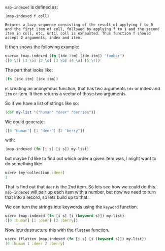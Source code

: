 `map-indexed` is defined as:

```
(map-indexed f coll)

Returns a lazy sequence consisting of the result of applying f to 0
and the first item of coll, followed by applying f to 1 and the second
item in coll, etc, until coll is exhausted. Thus function f should
accept 2 arguments, index and item.
```

It then shows the following example:

```clojure
user=> (map-indexed (fn [idx itm] [idx itm]) "foobar")
([0 \f] [1 \o] [2 \o] [3 \b] [4 \a] [5 \r])
```

The part that looks like:

```clojure
(fn [idx itm] [idx itm])
```

is creating an anonymous function, that has two arguments `idx` or
index and `itm` or item.  It then returns a vector of those two
arguments. 

So if we have a list of strings like so:

```clojure
(def my-list '("human" "deer" "berries"))
```

We could generate:

```clojure
([0 "human"] [1 "deer"] [2 "berry"])
```

with:

```clojure
(map-indexed (fn [i s] [i s]) my-list)
```

but maybe I'd like to find out which order a given item was, I might
want to do something like:

```clojure
user> (my-collection :deer)
1
```

That is find out that `deer` is the 2nd item.  So lets see how we
could do this.  `map-indexed` will pair up each item with a number,
but now we need to turn that into a record, so lets build up to that. 

We can turn the strings into keywords using the `keyword` function.

```clojure
user> (map-indexed (fn [i s] [i (keyword s)]) my-list)
([0 :human] [1 :deer] [2 :berry])
```

Now lets destructure this with the `flatten` function.

```clojure
user> (flatten (map-indexed (fn [i s] [i (keyword s)]) my-list))
(0 :human 1 :deer 2 :berry)
```

